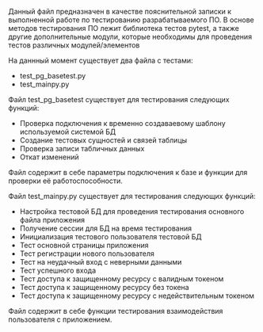 Данный файл предназначен в качестве пояснительной записки к выполненной работе по тестированию разрабатываемого ПО. В основе методов тестирования ПО лежит библиотека тестов pytest, 
а также другие дополнительные модули, которые необходимы для проведения тестов различных модулей/элементов

На даннный момент существует два файла с тестами:
* test_pg_basetest.py
* test_mainpy.py

Файл test_pg_basetest существует для тестирования следующих функций:
* Проверка подключения к временно создаваевому шаблону используемой системой БД
* Создание тестовых сущностей и связей таблицы
* Проверка записи табличных данных
* Откат изменений

Файл содержит в себе параметры подключения к базе и функции для проверки её работоспособности.


Файл test_mainpy.py существует для тестирования следующих функций:
* Настройка тестовой БД для проведения тестирования основного файла приложения
* Получение сессии для БД на время тестирования
* Инициализация тестового пользователя тестовой БД
* Тест основной страницы приложения
* Тест регистрации нового пользователя
* Тест на неудачный вход с неверными данными
* Тест успешного входа
* Тест доступа к защищенному ресурсу с валидным токеном
* Тест доступа к защищенному ресурсу без токена
* Тест доступа к защищенному ресурсу с недействительным токеном

Файл содержит в себе функции тестирования взаимодействия пользователя с приложением.

